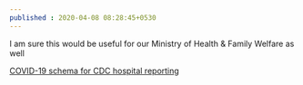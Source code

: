 ```yaml
---
published : 2020-04-08 08:28:45+0530
---
```


I am sure this would be useful for our Ministry of Health & Family Welfare as well

[COVID-19 schema for CDC hospital reporting](http://blog.schema.org/2020/04/covid-19-schema-for-cdc-hospital.html)
